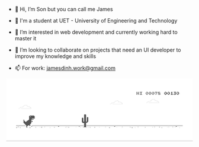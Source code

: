- 👋 Hi, I’m Son but you can call me James

- 👋 I'm a student at UET - University of Engineering and Technology

- 👀 I’m interested in web development and currently working hard to master it

- 💞️ I’m looking to collaborate on projects that need an UI developer to improve my knowledge and skills

- 📫 For work: jamesdinh.work@gmail.com

![profile-gif](https://raw.githubusercontent.com/SonDinh5310/GIF/main/dino.gif)
